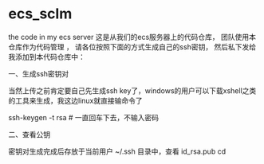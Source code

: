 # ecs_sclm
the code in my ecs server
这是从我们的ecs服务器上的代码仓库， 团队使用本仓库作为代码管理 ， 请各位按照下面的方式生成自己的ssh密钥， 然后私下发给我添加到本代码仓库中： 

一、生成ssh密钥对

当然上传之前肯定要自己先生成ssh key了，windows的用户可以下载xshell之类的工具来生成，我这边linux就直接输命令了

ssh-keygen -t rsa # 一直回车下去，不输入密码

二、查看公钥

密钥对生成完成后存放于当前用户 ~/.ssh 目录中，查看 id_rsa.pub 
cd
